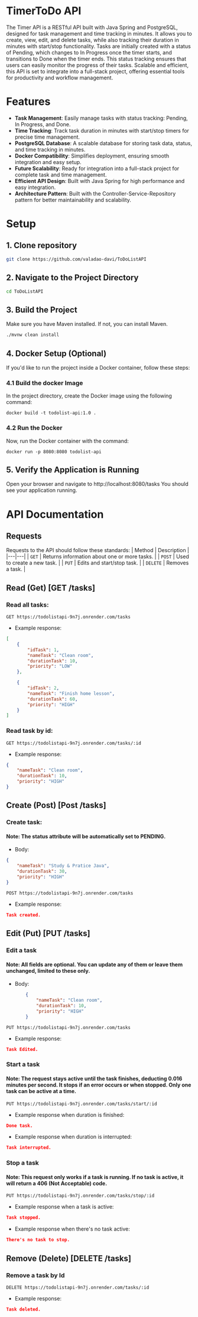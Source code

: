 # TimerToDo API

The Timer API is a RESTful API built with Java Spring and PostgreSQL, designed for task management and time tracking in minutes. It allows you to create, view, edit, and delete tasks, while also tracking their duration in minutes with start/stop functionality. Tasks are initially created with a status of Pending, which changes to In Progress once the timer starts, and transitions to Done when the timer ends. This status tracking ensures that users can easily monitor the progress of their tasks. Scalable and efficient, this API is set to integrate into a full-stack project, offering essential tools for productivity and workflow management.


# Features

- **Task Management**: Easily manage tasks with status tracking: Pending, In Progress, and Done.
- **Time Tracking**: Track task duration in minutes with start/stop timers for precise time management.
- **PostgreSQL Database**: A scalable database for storing task data, status, and time tracking in minutes.
- **Docker Compatibility**: Simplifies deployment, ensuring smooth integration and easy setup.
- **Future Scalability**: Ready for integration into a full-stack project for complete task and time management.
- **Efficient API Design**: Built with Java Spring for high performance and easy integration.
- **Architecture Pattern**: Built with the Controller-Service-Repository pattern for better maintainability and scalability.
# Setup

## 1. Clone repository

```bash
git clone https://github.com/valadao-davi/ToDoListAPI
```

## 2. Navigate to the Project Directory

```bash
cd ToDoListAPI
```

## 3. Build the Project
Make sure you have Maven installed. If not, you can install Maven.


```bash
./mvnw clean install
```

## 4. Docker Setup (Optional)
If you'd like to run the project inside a Docker container, follow these steps:

### 4.1 Build the docker Image
In the project directory, create the Docker image using the following command:

```
docker build -t todolist-api:1.0 .
```

### 4.2 Run the Docker 
Now, run the Docker container with the command:

```
docker run -p 8080:8080 todolist-api
```

## 5. Verify the Application is Running

Open your browser and navigate to http://localhost:8080/tasks You should see your application running.



# API Documentation

## Requests
Requests to the API should follow these standards:
| Method | Description |
|---|---|
| `GET` | Returns information about one or more tasks. |
| `POST` | Used to create a new task. |
| `PUT` | Edits and start/stop task. |
| `DELETE` | Removes a task. |


## Read (Get) [GET  /tasks]

### Read all tasks:
```
GET https://todolistapi-9n7j.onrender.com/tasks
```
+ Example response:
```json    
[
    {
        "idTask": 1,
        "nameTask": "Clean room",
        "durationTask": 10,
        "priority": "LOW"
    },

    {
        "idTask": 2,
        "nameTask": "Finish home lesson",
        "durationTask": 60,
        "priority": "HIGH"
    }
]
 ```

### Read task by id:
```
GET https://todolistapi-9n7j.onrender.com/tasks/:id
```
+ Example response:
```json    
{
    "nameTask": "Clean room",
    "durationTask": 10,
    "priority": "HIGH"
}

 ```



## Create (Post) [Post  /tasks]

### Create task:
#### Note: The status attribute will be automatically set to PENDING.


+ Body:
```json    
{
    "nameTask": "Study & Pratice Java",
    "durationTask": 30,
    "priority": "HIGH"
}
 ```

```http
POST https://todolistapi-9n7j.onrender.com/tasks
```

 + Example response:
```json    
Task created.
 ```

## Edit (Put) [PUT  /tasks]


### Edit a task
#### Note: All fields are optional. You can update any of them or leave them unchanged, limited to these only.
+ Body:
    ```json    
        {
            "nameTask": "Clean room",
            "durationTask": 10,
            "priority": "HIGH"
        }
    ```

```http
PUT https://todolistapi-9n7j.onrender.com/tasks
```

 + Example response:
```json    
Task Edited.
 ```


### Start a task

#### Note: The request stays active until the task finishes, deducting 0.016 minutes per second. It stops if an error occurs or when stopped. Only one task can be active at a time.

```http
PUT https://todolistapi-9n7j.onrender.com/tasks/start/:id
```

 + Example response when duration is finished:
```json    
Done task.
 ```

 + Example response when duration is interrupted:
```json    
Task interrupted.
 ```


### Stop a task

#### Note: This request only works if a task is running. If no task is active, it will return a 406 (Not Acceptable) code.

```http
PUT https://todolistapi-9n7j.onrender.com/tasks/stop/:id
```

 + Example response when a task is active:
```json    
Task stopped.
 ```

 + Example response when there's no task active:
```json    
There's no task to stop.
 ```


## Remove (Delete) [DELETE  /tasks]


### Remove a task by Id


```http
DELETE https://todolistapi-9n7j.onrender.com/tasks/:id
```

+ Example response:
```json    
Task deleted.
 ```
